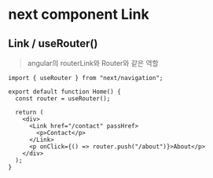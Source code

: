 # next component Link

## Link / useRouter()

> angular의 routerLink와 Router와 같은 역할

```tsx
import { useRouter } from "next/navigation";

export default function Home() {
  const router = useRouter();

  return (
    <div>
      <Link href="/contact" passHref>
        <p>Contact</p>
      </Link>
      <p onClick={() => router.push("/about")}>About</p>
    </div>
  );
}
```
